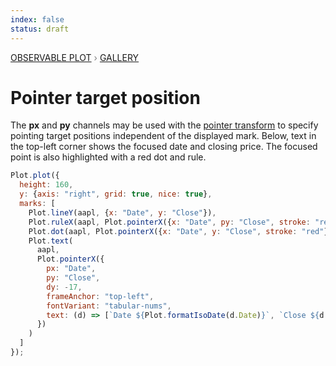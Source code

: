 ```yaml
---
index: false
status: draft
---
```


<div style="color: grey; font: 13px/25.5px var(--sans-serif); text-transform: uppercase;"><h1 style="display: none;">Plot: Pointer target position</h1><a href="/plot">Observable Plot</a> › <a href="/@observablehq/plot-gallery">Gallery</a></div>

# Pointer target position

The **px** and **py** channels may be used with the [pointer transform](https://observablehq.com/plot/interactions/pointer) to specify pointing target positions independent of the displayed mark. Below, text in the top-left corner shows the focused date and closing price. The focused point is also highlighted with a red dot and rule.

```js echo
Plot.plot({
  height: 160,
  y: {axis: "right", grid: true, nice: true},
  marks: [
    Plot.lineY(aapl, {x: "Date", y: "Close"}),
    Plot.ruleX(aapl, Plot.pointerX({x: "Date", py: "Close", stroke: "red"})),
    Plot.dot(aapl, Plot.pointerX({x: "Date", y: "Close", stroke: "red"})),
    Plot.text(
      aapl,
      Plot.pointerX({
        px: "Date",
        py: "Close",
        dy: -17,
        frameAnchor: "top-left",
        fontVariant: "tabular-nums",
        text: (d) => [`Date ${Plot.formatIsoDate(d.Date)}`, `Close ${d.Close.toFixed(2)}`].join("   ")
      })
    )
  ]
});
```
